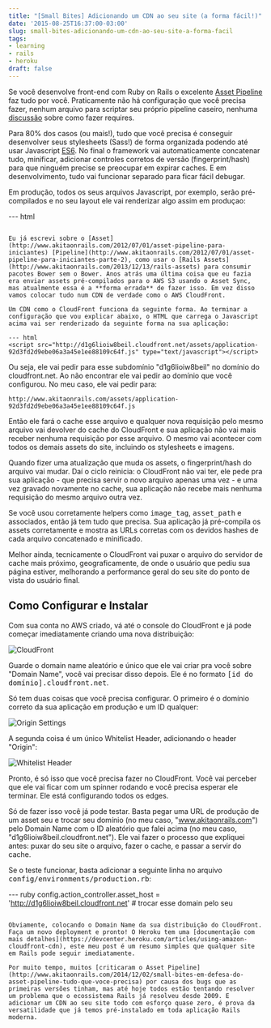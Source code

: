 ```yaml
---
title: "[Small Bites] Adicionando um CDN ao seu site (a forma fácil!)"
date: '2015-08-25T16:37:00-03:00'
slug: small-bites-adicionando-um-cdn-ao-seu-site-a-forma-facil
tags:
- learning
- rails
- heroku
draft: false
---
```


Se você desenvolve front-end com Ruby on Rails o excelente [Asset Pipeline](http://guides.rubyonrails.org/asset_pipeline.html) faz tudo por você. Praticamente não há configuração que você precisa fazer, nenhum arquivo para scriptar seu próprio pipeline caseiro, nenhuma [discussão](http://www.akitaonrails.com/2014/12/02/small-bites-em-defesa-do-asset-pipeline-tudo-que-voce-precisa) sobre como fazer requires.

Para 80% dos casos (ou mais!), tudo que você precisa é conseguir desenvolver seus stylesheets (Sass!) de forma organizada podendo até usar Javascript [ES6](https://github.com/TannerRogalsky/sprockets-es6). No final o framework vai automaticamente concatenar tudo, minificar, adicionar controles corretos de versão (fingerprint/hash) para que ninguém precise se preocupar em expirar caches. E em desenvolvimento, tudo vai funcionar separado para ficar fácil debugar.

Em produção, todos os seus arquivos Javascript, por exemplo, serão pré-compilados e no seu layout ele vai renderizar algo assim em produçao:

--- html
<script src="/assets/application-92d3fd2d9ebe06a3a45e1ee88109c64f.js" type="text/javascript"></script>
```

Eu já escrevi sobre o [Asset](http://www.akitaonrails.com/2012/07/01/asset-pipeline-para-iniciantes) [Pipeline](http://www.akitaonrails.com/2012/07/01/asset-pipeline-para-iniciantes-parte-2), como usar o [Rails Assets](http://www.akitaonrails.com/2013/12/13/rails-assets) para consumir pacotes Bower sem o Bower. Anos atrás uma última coisa que eu fazia era enviar assets pré-compilados para o AWS S3 usando o Asset Sync, mas atualmente essa é a **forma errada** de fazer isso. Em vez disso vamos colocar tudo num CDN de verdade como o AWS CloudFront.

Um CDN como o CloudFront funciona da seguinte forma. Ao terminar a configuração que vou explicar abaixo, o HTML que carrega o Javascript acima vai ser renderizado da seguinte forma na sua aplicação:

--- html
<script src="http://d1g6lioiw8beil.cloudfront.net/assets/application-92d3fd2d9ebe06a3a45e1ee88109c64f.js" type="text/javascript"></script>
```

Ou seja, ele vai pedir para esse subdomínio "d1g6lioiw8beil" no domínio do cloudfront.net. Ao não encontrar ele vai pedir ao domínio que você configurou. No meu caso, ele vai pedir para:

```
http://www.akitaonrails.com/assets/application-92d3fd2d9ebe06a3a45e1ee88109c64f.js
```

Então ele fará o cache esse arquivo e qualquer nova requisição pelo mesmo arquivo vai devolver do cache do CloudFront e sua aplicação não vai mais receber nenhuma requisição por esse arquivo. O mesmo vai acontecer com todos os demais assets do site, incluindo os stylesheets e imagens.

Quando fizer uma atualização que muda os assets, o fingerprint/hash do arquivo vai mudar. Daí o ciclo reinicia: o CloudFront não vai ter, ele pede pra sua aplicação - que precisa servir o novo arquivo apenas uma vez - e uma vez gravado novamente no cache, sua aplicação não recebe mais nenhuma requisição do mesmo arquivo outra vez.

Se você usou corretamente helpers como <tt>image_tag</tt>, <tt>asset_path</tt> e associados, então já tem tudo que precisa. Sua aplicação já pré-compila os assets corretamente e mostra as URLs corretas com os devidos hashes de cada arquivo concatenado e minificado. 

Melhor ainda, tecnicamente o CloudFront vai puxar o arquivo do servidor de cache mais próximo, geograficamente, de onde o usuário que pediu sua página estiver, melhorando a performance geral do seu site do ponto de vista do usuário final.

## Como Configurar e Instalar

Com sua conta no AWS criado, vá até o console do CloudFront e já pode começar imediatamente criando uma nova distribuição:

![CloudFront](https://akitaonrails.s3.amazonaws.com/assets/image_asset/image/497/AWS_CloudFront_Management_Console.png)

Guarde o domain name aleatório e único que ele vai criar pra você sobre "Domain Name", você vai precisar disso depois. Ele é no formato <tt>[id do domínio].cloudfront.net</tt>.

Só tem duas coisas que você precisa configurar. O primeiro é o domínio correto da sua aplicação em produção e um ID qualquer:

![Origin Settings](https://akitaonrails.s3.amazonaws.com/assets/image_asset/image/498/Screen_Shot_2015-08-25_at_15.46.44.png)

A segunda coisa é um único Whitelist Header, adicionando o header "Origin":

![Whitelist Header](https://akitaonrails.s3.amazonaws.com/assets/image_asset/image/499/Screen_Shot_2015-08-25_at_16.10.21.png)

Pronto, é só isso que você precisa fazer no CloudFront. Você vai perceber que ele vai ficar com um spinner rodando e você precisa esperar ele terminar. Ele está configurando todos os edges.

Só de fazer isso você já pode testar. Basta pegar uma URL de produção de um asset seu e trocar seu domínio (no meu caso, "www.akitaonrails.com") pelo Domain Name com o ID aleatório que falei acima (no meu caso, "d1g6lioiw8beil.cloudfront.net"). Ele vai fazer o processo que expliquei antes: puxar do seu site o arquivo, fazer o cache, e passar a servir do cache.

Se o teste funcionar, basta adicionar a seguinte linha no arquivo <tt>config/environments/production.rb</tt>:

--- ruby
config.action_controller.asset_host = 'http://d1g6lioiw8beil.cloudfront.net' # trocar esse domain pelo seu
```

Obviamente, colocando o Domain Name da sua distribuição do CloudFront. Faça um novo deployment e pronto! O Heroku tem uma [documentação com mais detalhes](https://devcenter.heroku.com/articles/using-amazon-cloudfront-cdn), este meu post é um resumo simples que qualquer site em Rails pode seguir imediatamente.

Por muito tempo, muitos [criticaram o Asset Pipeline](http://www.akitaonrails.com/2014/12/02/small-bites-em-defesa-do-asset-pipeline-tudo-que-voce-precisa) por causa dos bugs que as primeiras versões tinham, mas até hoje todos estão tentando resolver um problema que o ecossistema Rails já resolveu desde 2009. E adicionar um CDN ao seu site todo com esforço quase zero, é prova da versatilidade que já temos pré-instalado em toda aplicação Rails moderna.
